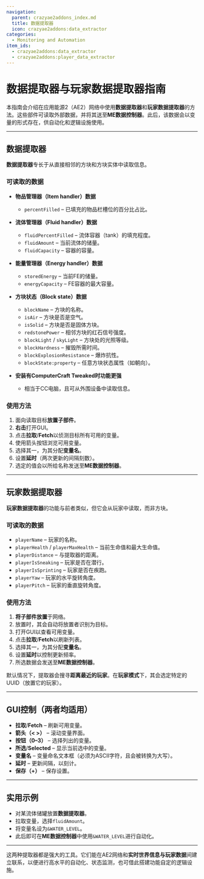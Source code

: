 ```yaml
---
navigation:
  parent: crazyae2addons_index.md
  title: 数据提取器
  icon: crazyae2addons:data_extractor
categories:
  - Monitoring and Automation
item_ids:
  - crazyae2addons:data_extractor
  - crazyae2addons:player_data_extractor
---
```


# 数据提取器与玩家数据提取器指南

本指南会介绍在应用能源2（AE2）网络中使用**数据提取器**和**玩家数据提取器**的方法。这些部件可读取外部数据，并将其送至**ME数据控制器**。此后，该数据会以变量的形式存在，供自动化和逻辑设施使用。

---

## 数据提取器

**数据提取器**专长于从直接相邻的方块和方块实体中读取信息。

### 可读取的数据

* **物品管理器（Item handler）数据**

    * `percentFilled` – 已填充的物品栏槽位的百分比占比。
* **流体管理器（Fluid handler）数据**

    * `fluidPercentFilled` – 流体容器（tank）的填充程度。
    * `fluidAmount` – 当前流体的储量。
    * `fluidCapacity` – 容器的容量。
* **能量管理器（Energy handler）数据**

    * `storedEnergy` – 当前FE的储量。
    * `energyCapacity` – FE容器的最大容量。
* **方块状态（Block state）数据**

    * `blockName` – 方块的名称。
    * `isAir` – 方块是否是空气。
    * `isSolid` – 方块是否是固体方块。
    * `redstonePower` – 相邻方块的红石信号强度。
    * `blockLight` / `skyLight` – 方块处的光照等级。
    * `blockHardness` – 摧毁所需时间。
    * `blockExplosionResistance` – 爆炸抗性。
    * `blockState:property` – 任意方块状态属性（如朝向）。

* **安装有ComputerCraft Tweaked时功能更强**
  * 相当于CC电脑，且可从外围设备中读取信息。

### 使用方法

1. 面向读取目标**放置子部件**。
2. **右击**打开GUI。
3. 点击**拉取**/**Fetch**以侦测目标所有可用的变量。
4. 使用箭头按钮浏览可用变量。
5. 选择其一，为其分配**变量名**。
6. 设置**延时**（两次更新的间隔刻数）。
7. 选定的值会以所给名称发送至**ME数据控制器**。

---

## 玩家数据提取器

**玩家数据提取器**的功能与前者类似，但它会从玩家中读取，而非方块。

### 可读取的数据

* `playerName` – 玩家的名称。
* `playerHealth` / `playerMaxHealth` – 当前生命值和最大生命值。
* `playerDistance` – 与提取器的距离。
* `playerIsSneaking` – 玩家是否在潜行。
* `playerIsSprinting` – 玩家是否在疾跑。
* `playerYaw` – 玩家的水平旋转角度。
* `playerPitch` – 玩家的垂直旋转角度。

### 使用方法

1. **将子部件放置**于网络。
2. 放置时，其会自动将放置者识别为目标。
3. 打开GUI以查看可用变量。
4. 点击**拉取**/**Fetch**以刷新列表。
5. 选择其一，为其分配**变量名**。
6. 设置**延时**以控制更新频率。
7. 所选数据会发送至**ME数据控制器**。

默认情况下，提取器会搜寻**距离最近的玩家**。在**玩家模式**下，其会选定特定的UUID（放置它的玩家）。

---

## GUI控制（两者均适用）

* **拉取**/**Fetch** – 刷新可用变量。
* **箭头（< >）** – 滚动变量界面。
* **按钮（0–3）** – 选择列出的变量。
* **所选**/**Selected** – 显示当前选中的变量。
* **变量名** – 变量命名文本框（必须为ASCII字符，且会被转换为大写）。
* **延时** – 更新间隔，以刻计。
* **保存（+）** – 保存设置。

---

## 实用示例

* 对某流体储罐放置**数据提取器**。
* 拉取变量，选择`fluidAmount`。
* 将变量名设为`&WATER_LEVEL`。
* 此后即可在**ME数据控制器**中使用`&WATER_LEVEL`进行自动化。

---

这两种提取器都是强大的工具。它们能在AE2网络和**实时世界信息与玩家数据**间建立联系，以便进行高水平的自动化、状态监测，也可借此搭建功能自定的逻辑设施。
